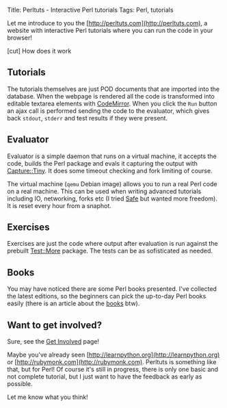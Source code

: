 Title: Perltuts - Interactive Perl tutorials
Tags: Perl, tutorials

Let me introduce to you the [http://perltuts.com](http://perltuts.com), a website with interactive
Perl tutorials where you can run the code in your browser!

[cut] How does it work

## Tutorials

The tutorials themselves are just POD documents that are imported into the
database. When the webpage is rendered all the code is transformed into editable
textarea elements with [CodeMirror](http://codemirror.net/). When you click the
`Run` button an ajax call is performed sending the code to the evaluator, which
gives back `stdout`, `stderr` and test results if they were present.

## Evaluator

Evaluator is a simple daemon that runs on a virtual machine, it accepts the
code, builds the Perl package and evals it capturing the output with
[Capture::Tiny](https://metacpan.org/pod/Capture::Tiny). It does some timeout checking and fork limiting of course.

The virtual machine (`qemu` Debian image) allows you to run a real Perl code on
a real machine. This can be used when writing advanced tutorials including IO,
networking, forks etc (I tried [Safe](https://metacpan.org/pod/Safe) but wanted more freedom). It is reset
every hour from a snaphot. 

## Exercises

Exercises are just the code where output after evaluation is run against the
prebuilt [Test::More](https://metacpan.org/pod/Test::More) package. The tests can be as sofisticated as needed.

## Books

You may have noticed there are some Perl books presented. I've collected the
latest editions, so the beginners can pick the up-to-day Perl books easily
(there is an article about the
[books](http://showmetheco.de/articles/2012/7/perl-and-friends-books-publications-statistics.html)
btw).

## Want to get involved?

Sure, see the [Get Involved](http://perltuts.com/get_involved) page!

Maybe you've already seen [http://learnpython.org](http://learnpython.org) or [http://rubymonk.com](http://rubymonk.com).
Perltuts is something like that, but for Perl! Of course it's still in progress,
there is only one basic and not complete tutorial, but I just want to have the
feedback as early as possible.

Let me know what you think!
